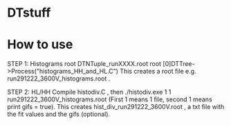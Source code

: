 # DTstuff

How to use
==============
STEP 1: Histograms
     root DTNTuple_runXXXX.root
     root [0]DTTree->Process("histograms_HH_and_HL.C") 
This creates a root file e.g. run291222_3600V_histograms.root .

STEP 2: HL/HH
Compile histodiv.C , then
      ./histodiv.exe 1 1 run291222_3600V_histograms.root
(First 1 means 1 file, second 1 means print gifs = true).
This creates hist_div_run291222_3600V.root , a txt file with the fit values and the gifs (optional).

